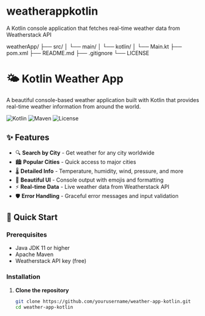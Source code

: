 # weatherappkotlin
A Kotlin console application that fetches real-time weather data from Weatherstack API 


weatherApp/
├── src/
│   └── main/
│       └── kotlin/
│           └── Main.kt
├── pom.xml
├── README.md
├── .gitignore
└── LICENSE


# 🌤️ Kotlin Weather App

A beautiful console-based weather application built with Kotlin that provides real-time weather information from around the world.

![Kotlin](https://img.shields.io/badge/Kotlin-1.9.0-blue.svg)
![Maven](https://img.shields.io/badge/Maven-3.8%2B-red.svg)
![License](https://img.shields.io/badge/License-MIT-green.svg)

## ✨ Features

- 🔍 **Search by City** - Get weather for any city worldwide
- 🏙️ **Popular Cities** - Quick access to major cities
- 🌡️ **Detailed Info** - Temperature, humidity, wind, pressure, and more
- 🎨 **Beautiful UI** - Console output with emojis and formatting
- ⚡ **Real-time Data** - Live weather data from Weatherstack API
- 🛡️ **Error Handling** - Graceful error messages and input validation

## 🚀 Quick Start

### Prerequisites
- Java JDK 11 or higher
- Apache Maven
- Weatherstack API key (free)

### Installation

1. **Clone the repository**
   ```bash
   git clone https://github.com/yourusername/weather-app-kotlin.git
   cd weather-app-kotlin
